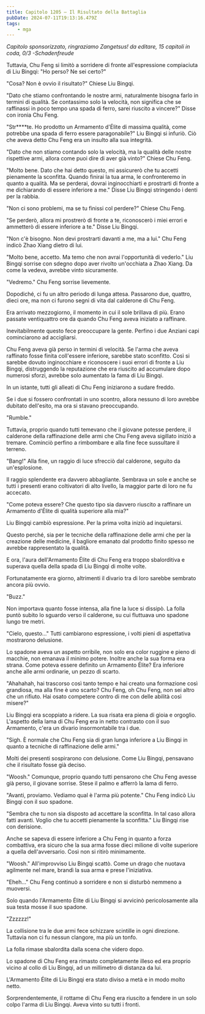 ```yaml
---
title: Capitolo 1205 – Il Risultato della Battaglia
pubDate: 2024-07-11T19:13:16.479Z
tags:
    - mga
---
```



<em>Capitolo sponsorizzato, ringraziamo Zangetsus!
da editare,
15 capitoli in coda, 0/3
-Schadenfreude</em>


Tuttavia, Chu Feng si limitò a sorridere di fronte all'espressione compiaciuta di Liu Bingqi: "Ho perso? Ne sei certo?"


"Cosa? Non è ovvio il risultato?" Chiese Liu Bingqi.


"Dato che stiamo confrontando le nostre armi, naturalmente bisogna farlo in termini di qualità. Se contassimo solo la velocità, non significa che se raffinassi in poco tempo una spada di ferro, sarei riuscito a vincere?" Disse con ironia Chu Feng.


"Str****te. Ho prodotto un Armamento d'Élite di massima qualità, come potrebbe una spada di ferro essere paragonabile?" Liu Bingqi si infuriò. Ciò che aveva detto Chu Feng era un insulto alla sua integrità.


"Dato che non stiamo contando solo la velocità, ma la qualità delle nostre rispettive armi, allora come puoi dire di aver già vinto?" Chiese Chu Feng.


"Molto bene. Dato che hai detto questo, mi assicurerò che tu accetti pienamente la sconfitta. Quando finirai la tua arma, le confronteremo in quanto a qualità. Ma se perderai, dovrai inginocchiarti e prostrarti di fronte a me dichiarando di essere inferiore a me." Disse Liu Bingqi stringendo i denti per la rabbia.


"Non ci sono problemi, ma se tu finissi col perdere?" Chiese Chu Feng.


"Se perderò, allora mi prostrerò di fronte a te, riconoscerò i miei errori e ammetterò di essere inferiore a te." Disse Liu Bingqi.


"Non c'è bisogno. Non devi prostrarti davanti a me, ma a lui." Chu Feng indicò Zhao Xiang dietro di lui.


"Molto bene, accetto. Ma temo che non avrai l'opportunità di vederlo." Liu Bingqi sorrise con sdegno dopo aver rivolto un'occhiata a Zhao Xiang. Da come la vedeva, avrebbe vinto sicuramente.


"Vedremo." Chu Feng sorrise lievemente.


Dopodiché, ci fu un altro periodo di lunga attesa. Passarono due, quattro, dieci ore, ma non ci furono segni di vita dal calderone di Chu Feng.


Era arrivato mezzogiorno, il momento in cui il sole brillava di più. Erano passate ventiquattro ore da quando Chu Feng aveva iniziato a raffinare.


Inevitabilmente questo fece preoccupare la gente. Perfino i due Anziani capi cominciarono ad accigliarsi.


Chu Feng aveva già perso in termini di velocità. Se l'arma che aveva raffinato fosse finita coll'essere inferiore, sarebbe stato sconfitto. Così si sarebbe dovuto inginocchiare e riconoscere i suoi errori di fronte a Liu Bingqi, distruggendo la reputazione che era riuscito ad accumulare dopo numerosi sforzi, avrebbe solo aumentato la fama di Liu Bingqi.


In un istante, tutti gli alleati di Chu Feng iniziarono a sudare freddo.


Se i due si fossero confrontati in uno scontro, allora nessuno di loro avrebbe dubitato dell'esito, ma ora si stavano preoccupando.


"Rumble."


Tuttavia, proprio quando tutti temevano che il giovane potesse perdere, il calderone della raffinazione delle armi che Chu Feng aveva sigillato iniziò a tremare. Cominciò perfino a rimbombare e alla fine fece sussultare il terreno.


"Bang!" Alla fine, un raggio di luce sfrecciò dal calderone, seguito da un'esplosione.


Il raggio splendente era davvero abbagliante. Sembrava un sole e anche se tutti i presenti erano coltivatori di alto livello, la maggior parte di loro ne fu accecato.


"Come poteva essere? Che questo tipo sia davvero riuscito a raffinare un Armamento d'Élite di qualità superiore alla mia?"


Liu Bingqi cambiò espressione. Per la prima volta iniziò ad inquietarsi.


Questo perché, sia per le tecniche della raffinazione delle armi che per la creazione delle medicine, il bagliore emanato dal prodotto finito spesso ne avrebbe rappresentato la qualità.


E ora, l'aura dell'Armamento Élite di Chu Feng era troppo sbalorditiva e superava quella della spada di Liu Bingqi di molte volte.


Fortunatamente era giorno, altrimenti il divario tra di loro sarebbe sembrato ancora più ovvio.


"Buzz."


Non importava quanto fosse intensa, alla fine la luce si dissipò. La folla puntò subito lo sguardo verso il calderone, su cui fluttuava uno spadone lungo tre metri.


"Cielo, questo..." Tutti cambiarono espressione, i volti pieni di aspettativa mostrarono delusione.


Lo spadone aveva un aspetto orribile, non solo era color ruggine e pieno di macchie, non emanava il minimo potere. Inoltre anche la sua forma era strana. Come poteva essere definito un Armamento Élite? Era inferiore anche alle armi ordinarie, un pezzo di scarto.


"Ahahahah, hai trascorso così tanto tempo e hai creato una formazione così grandiosa, ma alla fine è uno scarto? Chu Feng, oh Chu Feng, non sei altro che un rifiuto. Hai osato competere contro di me con delle abilità così misere?"


Liu Bingqi era scoppiato a ridere. La sua risata era piena di gioia e orgoglio. L'aspetto della lama di Chu Feng era in netto contrasto con il suo Armamento, c'era un divario insormontabile tra i due.


"Sigh. È normale che Chu Feng sia di gran lunga inferiore a Liu Bingqi in quanto a tecniche di raffinazione delle armi."


Molti dei presenti sospirarono con delusione. Come Liu Bingqi, pensavano che il risultato fosse già deciso.


"Woosh." Comunque, proprio quando tutti pensarono che Chu Feng avesse già perso, il giovane sorrise. Stese il palmo e afferrò la lama di ferro.


"Avanti, proviamo. Vediamo qual è l'arma più potente." Chu Feng indicò Liu Bingqi con il suo spadone.


"Sembra che tu non sia disposto ad accettare la sconfitta. In tal caso allora fatti avanti. Voglio che tu accetti pienamente la sconfitta." Liu Bingqi rise con derisione.


Anche se sapeva di essere inferiore a Chu Feng in quanto a forza combattiva, era sicuro che la sua arma fosse dieci milione di volte superiore a quella dell'avversario. Così non si ritirò minimamente.


"Woosh." All'improvviso Liu Bingqi scattò. Come un drago che nuotava agilmente nel mare, brandì la sua arma e prese l'iniziativa.


"Eheh..." Chu Feng continuò a sorridere e non si disturbò nemmeno a muoversi.


Solo quando l'Armamento Élite di Liu Bingqi si avvicinò pericolosamente alla sua testa mosse il suo spadone.


"Zzzzzz!"


La collisione tra le due armi fece schizzare scintille in ogni direzione. Tuttavia non ci fu nessun clangore, ma più un tonfo.


La folla rimase sbalordita dalla scena che videro dopo.


Lo spadone di Chu Feng era rimasto completamente illeso ed era proprio vicino al collo di Liu Bingqi, ad un millimetro di distanza da lui.


L'Armamento Élite di Liu Bingqi era stato diviso a metà e in modo molto netto.


Sorprendentemente, il rottame di Chu Feng era riuscito a fendere in un solo colpo l'arma di Liu Bingqi. Aveva vinto su tutti i fronti.
                                


                                



